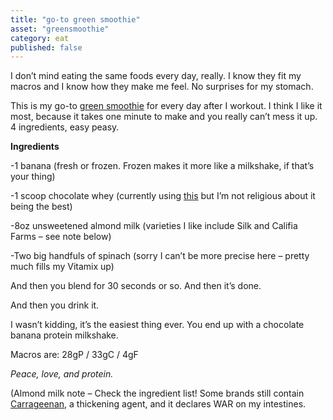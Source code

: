 ```yaml
---
title: "go-to green smoothie"
asset: "greensmoothie" 
category: eat
published: false
---
```


I don’t mind eating the same foods every day, really. I know they fit my macros and I know how they make me feel. No surprises for my stomach.

This is my go-to [green smoothie](https://www.instagram.com/p/7vClNQIIoB/?taken-by=sarahkay_3) for every day after I workout. I think I like it most, because it takes one minute to make and you really can’t mess it up. 4 ingredients, easy peasy. 

**Ingredients**

-1 banana (fresh or frozen. Frozen makes it more like a milkshake, if that’s your thing)

-1 scoop chocolate whey (currently using [this]( http://www.amazon.com/Optimum-Nutrition-Standard-Double-Chocolate/dp/B000QSNYGI) but I’m not religious about it being the best)

-8oz unsweetened almond milk (varieties I like include Silk and Califia Farms – see note below)

-Two big handfuls of spinach (sorry I can’t be more precise here – pretty much fills my Vitamix up)


And then you blend for 30 seconds or so. And then it’s done.

And then you drink it.

I wasn’t kidding, it’s the easiest thing ever. You end up with a chocolate banana protein milkshake.

Macros are: 28gP / 33gC / 4gF

_Peace, love, and protein._

(Almond milk note – Check the ingredient list! Some brands still contain [Carrageenan]( http://wellnessmama.com/2925/what-is-carrageenan/), a thickening agent, and it declares WAR on my intestines.
